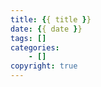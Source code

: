 ```yaml
---
title: {{ title }}
date: {{ date }}
tags: []
categories: 
    - []
copyright: true
---
```


<!-- more -->
